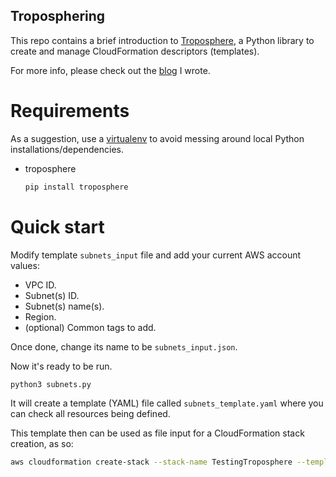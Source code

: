 ## Troposphering

This repo contains a brief introduction to [Troposphere](https://github.com/cloudtools/troposphere), a Python library to create and manage CloudFormation descriptors (templates).

For more info, please check out the [blog]() I wrote.

# Requirements

As a suggestion, use a [virtualenv]() to avoid messing around local Python installations/dependencies.

- troposphere
  ```bash
  pip install troposphere
  ```

# Quick start

Modify template `subnets_input` file and add your current AWS account values:
- VPC ID.
- Subnet(s) ID.
- Subnet(s) name(s).
- Region.
- (optional) Common tags to add.

Once done, change its name to be `subnets_input.json`.

Now it's ready to be run.

```bash
python3 subnets.py
```

It will create a template (YAML) file called `subnets_template.yaml` where you can check all resources being defined.

This template then can be used as file input for a CloudFormation stack creation, as so:
```bash
aws cloudformation create-stack --stack-name TestingTroposphere --template-body file://subnets_template.yaml
```